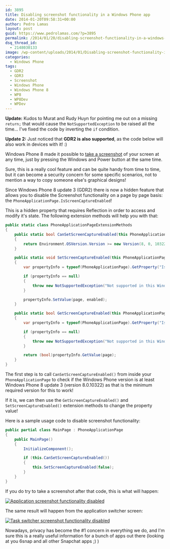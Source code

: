 ```yaml
---
id: 3895
title: Disabling screenshot functionality in a Windows Phone app
date: 2014-01-20T09:58:31+00:00
author: Pedro Lamas
layout: post
guid: https://www.pedrolamas.com/?p=3895
permalink: /2014/01/20/disabling-screenshot-functionality-in-a-windows-phone-app/
dsq_thread_id:
  - 2148030133
image: /wp-content/uploads/2014/01/Disabling-screenshot-functionality-in-a-Windows-Phone-8-app-300x270.png
categories:
  - Windows Phone
tags:
  - GDR2
  - GDR3
  - Screenshot
  - Windows Phone
  - Windows Phone 8
  - WP8
  - WP8Dev
  - WPDev
---
```

**Update:** Kudos to Murat and Rudy Huyn for pointing me out on a missing `return;` that would cause the `NotSupportedException` to be raised all the time... I've fixed the code by inverting the `if` condition.

**Update 2:** Just noticed that **GDR2 is also supported**, as the code below will also work in devices with it! :)

Windows Phone 8 made it possible to [take a screenshot](http://www.windowsphone.com/en-gb/how-to/wp8/photos/take-a-screenshot) of your screen at any time, just by pressing the Windows and Power button at the same time.

Sure, this is a really cool feature and can be quite handy from time to time, but it can become a security concern for some specific scenarios, not to mention a way to copy someone else's graphical designs!

Since Windows Phone 8 update 3 (GDR2) there is now a hidden feature that allows you to disable the Screenshot functionality on a page by page basis: the `PhoneApplicationPage.IsScreenCaptureEnabled`!

This is a hidden property that requires Reflection in order to access and modify it's state. The following extension methods will help you with that:

```csharp
public static class PhoneApplicationPageExtensionMethods
{
    public static bool CanSetScreenCaptureEnabled(this PhoneApplicationPage page)
    {
        return Environment.OSVersion.Version >= new Version(8, 0, 10322);
    }

    public static void SetScreenCaptureEnabled(this PhoneApplicationPage page, bool enabled)
    {
        var propertyInfo = typeof(PhoneApplicationPage).GetProperty("IsScreenCaptureEnabled");

        if (propertyInfo == null)
        {
            throw new NotSupportedException("Not supported in this Windows Phone version!");
        }

        propertyInfo.SetValue(page, enabled);
    }

    public static bool GetScreenCaptureEnabled(this PhoneApplicationPage page)
    {
        var propertyInfo = typeof(PhoneApplicationPage).GetProperty("IsScreenCaptureEnabled");

        if (propertyInfo == null)
        {
            throw new NotSupportedException("Not supported in this Windows Phone version!");
        }

        return (bool)propertyInfo.GetValue(page);
    }
}
```

The first step is to call `CanSetScreenCaptureEnabled()` from inside your `PhoneApplicationPage` to check if the Windows Phone version is at least Windows Phone 8 update 3 (version 8.0.10322) as that is the minimum required version for this to work!

If it is, we can then use the `GetScreenCaptureEnabled()` and `SetScreenCaptureEnabled()` extension methods to change the property value!

Here is a sample usage code to disable screenshot functionality:

```csharp
public partial class MainPage : PhoneApplicationPage
{
    public MainPage()
    {
        InitializeComponent();

        if (this.CanSetScreenCaptureEnabled())
        {
            this.SetScreenCaptureEnabled(false);
        }
    }
}
```

If you do try to take a screenshot after that code, this is what will happen:

[![Application screenshot functionality disabled](https://www.pedrolamas.com/wp-content/uploads/2014/01/Application-screenshot-functionality-disabled-180x300.png)](https://www.pedrolamas.com/wp-content/uploads/2014/01/Application-screenshot-functionality-disabled.png)

The same result will happen from the application switcher screen:

[![Task switcher screenshot functionality disabled](https://www.pedrolamas.com/wp-content/uploads/2014/01/Task-switcher-screenshot-functionality-disabled-180x300.png)](https://www.pedrolamas.com/wp-content/uploads/2014/01/Task-switcher-screenshot-functionality-disabled.png)

Nowadays, privacy has become the #1 concern in everything we do, and I'm sure this is a really useful information for a bunch of apps out there (looking at you 6snap and all other Snapchat apps ;) )